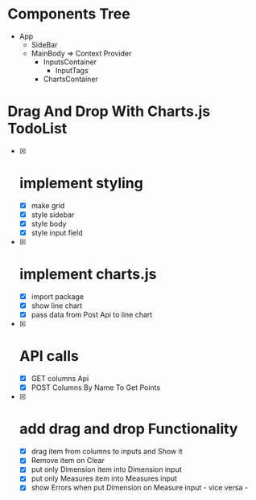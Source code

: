 # Components Tree

- App
  - SideBar
  - MainBody => Context Provider
    - InputsContainer
      - InputTags
    - ChartsContainer

# Drag And Drop With Charts.js TodoList

- [x] # implement styling

  - [x] make grid
  - [x] style sidebar
  - [x] style body
  - [x] style input field

- [x] # implement charts.js

  - [x] import package
  - [x] show line chart
  - [x] pass data from Post Api to line chart

- [x] # API calls

  - [x] GET columns Api
  - [x] POST Columns By Name To Get Points

- [x] # add drag and drop Functionality
  - [x] drag item from columns to inputs and Show it
  - [x] Remove item on Clear
  - [x] put only Dimension item into Dimension input
  - [x] put only Measures item into Measures input
  - [x] show Errors when put Dimension on Measure input - vice versa -
